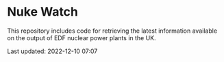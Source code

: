 # Nuke Watch

This repository includes code for retrieving the latest information available on the output of EDF nuclear power plants in the UK.

Last updated: 2022-12-10 07:07